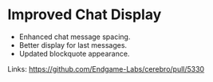 # Improved Chat Display

*   Enhanced chat message spacing.
*   Better display for last messages.
*   Updated blockquote appearance.

Links:
https://github.com/Endgame-Labs/cerebro/pull/5330
